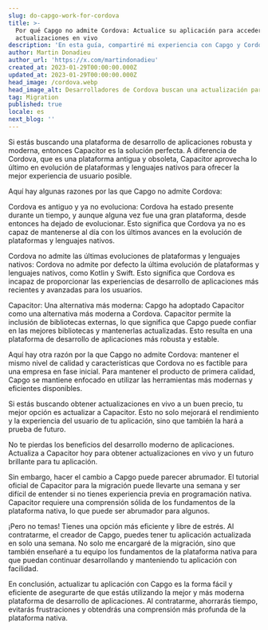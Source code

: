 ```yaml
---
slug: do-capgo-work-for-cordova
title: >-
  Por qué Capgo no admite Cordova: Actualice su aplicación para acceder a
  actualizaciones en vivo
description: 'En esta guía, compartiré mi experiencia con Capgo y Cordova contigo.'
author: Martin Donadieu
author_url: 'https://x.com/martindonadieu'
created_at: 2023-01-29T00:00:00.000Z
updated_at: 2023-01-29T00:00:00.000Z
head_image: /cordova.webp
head_image_alt: Desarrolladores de Cordova buscan una actualización para su aplicación
tag: Migration
published: true
locale: es
next_blog: ''
---
```


Si estás buscando una plataforma de desarrollo de aplicaciones robusta y moderna, entonces Capacitor es la solución perfecta. A diferencia de Cordova, que es una plataforma antigua y obsoleta, Capacitor aprovecha lo último en evolución de plataformas y lenguajes nativos para ofrecer la mejor experiencia de usuario posible.

Aquí hay algunas razones por las que Capgo no admite Cordova:

Cordova es antiguo y ya no evoluciona: Cordova ha estado presente durante un tiempo, y aunque alguna vez fue una gran plataforma, desde entonces ha dejado de evolucionar. Esto significa que Cordova ya no es capaz de mantenerse al día con los últimos avances en la evolución de plataformas y lenguajes nativos.

Cordova no admite las últimas evoluciones de plataformas y lenguajes nativos: Cordova no admite por defecto la última evolución de plataformas y lenguajes nativos, como Kotlin y Swift. Esto significa que Cordova es incapaz de proporcionar las experiencias de desarrollo de aplicaciones más recientes y avanzadas para los usuarios.

Capacitor: Una alternativa más moderna: Capgo ha adoptado Capacitor como una alternativa más moderna a Cordova. Capacitor permite la inclusión de bibliotecas externas, lo que significa que Capgo puede confiar en las mejores bibliotecas y mantenerlas actualizadas. Esto resulta en una plataforma de desarrollo de aplicaciones más robusta y estable.

Aquí hay otra razón por la que Capgo no admite Cordova: mantener el mismo nivel de calidad y características que Cordova no es factible para una empresa en fase inicial. Para mantener el producto de primera calidad, Capgo se mantiene enfocado en utilizar las herramientas más modernas y eficientes disponibles.

Si estás buscando obtener actualizaciones en vivo a un buen precio, tu mejor opción es actualizar a Capacitor. Esto no solo mejorará el rendimiento y la experiencia del usuario de tu aplicación, sino que también la hará a prueba de futuro.

No te pierdas los beneficios del desarrollo moderno de aplicaciones. Actualiza a Capacitor hoy para obtener actualizaciones en vivo y un futuro brillante para tu aplicación.

Sin embargo, hacer el cambio a Capgo puede parecer abrumador. El tutorial oficial de Capacitor para la migración puede llevarte una semana y ser difícil de entender si no tienes experiencia previa en programación nativa. Capacitor requiere una comprensión sólida de los fundamentos de la plataforma nativa, lo que puede ser abrumador para algunos.

¡Pero no temas! Tienes una opción más eficiente y libre de estrés. Al contratarme, el creador de Capgo, puedes tener tu aplicación actualizada en solo una semana. No solo me encargaré de la migración, sino que también enseñaré a tu equipo los fundamentos de la plataforma nativa para que puedan continuar desarrollando y manteniendo tu aplicación con facilidad.

En conclusión, actualizar tu aplicación con Capgo es la forma fácil y eficiente de asegurarte de que estás utilizando la mejor y más moderna plataforma de desarrollo de aplicaciones. Al contratarme, ahorrarás tiempo, evitarás frustraciones y obtendrás una comprensión más profunda de la plataforma nativa.